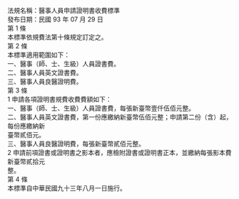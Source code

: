 法規名稱：醫事人員申請證明書收費標準  
發布日期：民國 93 年 07 月 29 日  
第 1 條  
本標準依規費法第十條規定訂定之。  
第 2 條  
本標準適用範圍如下：  
一、醫事（師、士、生級）人員證書費。  
二、醫事人員英文證書費。  
三、醫事人員良醫證明費。  
第 3 條  
1 申請各項證明書規費收費費額如下：  
一、醫事（師、士、生級）人員證書費，每張新臺幣壹仟伍佰元整。  
二、醫事人員英文證書費，第一份應繳納新臺幣伍佰元整；申請第二份（含）起，每份應繳納新  
臺幣貳佰元。  
三、醫事人員良醫證明費，每張新臺幣貳佰元整。  
2 申請前項證書或證明書之影本者，應檢附證書或證明書正本，並繳納每張影本費新臺幣貳拾元  
整。  
第 4 條  
本標準自中華民國九十三年八月一日施行。  


